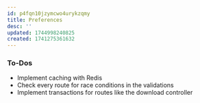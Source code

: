 ```yaml
---
id: p4fqn10jzymcwo4urykzqmy
title: Preferences
desc: ''
updated: 1744998240825
created: 1741275361632
---
```


### To-Dos
- Implement caching with Redis
- Check every route for race conditions in the validations
- Implement transactions for routes like the download controller